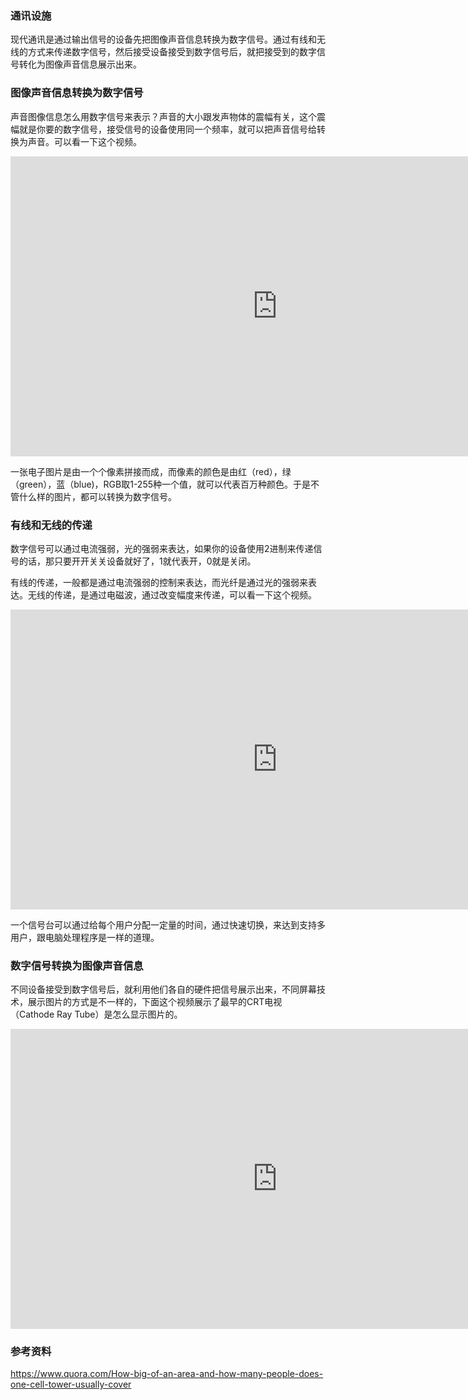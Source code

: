 ### 通讯设施

现代通讯是通过输出信号的设备先把图像声音信息转换为数字信号。通过有线和无线的方式来传递数字信号，然后接受设备接受到数字信号后，就把接受到的数字信号转化为图像声音信息展示出来。

### 图像声音信息转换为数字信号

声音图像信息怎么用数字信号来表示？声音的大小跟发声物体的震幅有关，这个震幅就是你要的数字信号，接受信号的设备使用同一个频率，就可以把声音信号给转换为声音。可以看一下这个视频。

<iframe width="854" height="480" src="https://www.youtube.com/embed/btgAUdbj85E" frameborder="0" allowfullscreen></iframe>

一张电子图片是由一个个像素拼接而成，而像素的颜色是由红（red），绿（green），蓝（blue)，RGB取1-255种一个值，就可以代表百万种颜色。于是不管什么样的图片，都可以转换为数字信号。

### 有线和无线的传递

数字信号可以通过电流强弱，光的强弱来表达，如果你的设备使用2进制来传递信号的话，那只要开开关关设备就好了，1就代表开，0就是关闭。

有线的传递，一般都是通过电流强弱的控制来表达，而光纤是通过光的强弱来表达。无线的传递，是通过电磁波，通过改变幅度来传递，可以看一下这个视频。
<iframe width="854" height="480" src="https://www.youtube.com/embed/FqSWpi8n1rY" frameborder="0" allowfullscreen></iframe>

一个信号台可以通过给每个用户分配一定量的时间，通过快速切换，来达到支持多用户，跟电脑处理程序是一样的道理。

### 数字信号转换为图像声音信息

不同设备接受到数字信号后，就利用他们各自的硬件把信号展示出来，不同屏幕技术，展示图片的方式是不一样的，下面这个视频展示了最早的CRT电视（Cathode Ray Tube）是怎么显示图片的。

<iframe width="854" height="480" src="https://www.youtube.com/embed/OmV9aJCXHIg" frameborder="0" allowfullscreen></iframe>

### 参考资料

https://www.quora.com/How-big-of-an-area-and-how-many-people-does-one-cell-tower-usually-cover
